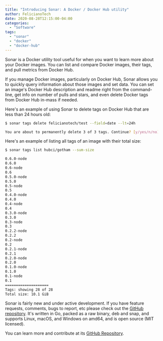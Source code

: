 ```yaml
---
title: "Introducing Sonar: A Docker / Docker Hub utility"
author: FelicianoTech
date: 2020-08-28T12:15:00-04:00
categories:
  - "Software"
tags:
  - "sonar"
  - "docker"
  - "docker-hub"
---
```


Sonar is a Docker utility tool useful for when you want to learn more about your Docker images.
You can list and compare Docker images, their tags, and pull metrics from Docker Hub.

<!--more-->

If you manage Docker images, particularly on Docker Hub, Sonar allows you to quickly query information about those images and set data.
You can set an image's Docker Hub description and readme right from the command-line, get info on number of pulls and stars, and even delete Docker tags from Docker Hub in-mass if needed.

Here's an example of using Sonar to delete tags on Docker Hub that are less than 24 hours old:

```bash
$ sonar tags delete felicianotech/test --field=date --lt=24h

You are about to permanently delete 3 of 3 tags. Continue? [y/yes/n/no]
```

Here's an example of listing all tags of an image with their total size:

```bash
$ sonar tags list hubci/gotham --sum-size

0.6.0-node
0.6.0
0.6-node
0.6
0.5.0-node
0.5.0
0.5-node
0.5
0.4.0-node
0.4.0
0.4-node
0.4
0.3.0-node
0.3.0
0.3-node
0.3
0.2.2-node
0.2.2
0.2-node
0.2
0.2.1-node
0.2.1
0.2.0-node
0.2.0
0.1.0-node
0.1.0
0.1-node
0.1
====================
Tags: showing 28 of 28
Total size: 10.1 GiB
```

Sonar is fairly new and under active development.
If you have feature requests, comments, bugs to report, etc please check out the [GitHub repository][gh-repo].
It's written in Go, packed as a raw binary, deb and snap, and supports Linux, macOS, and Windows on amd64, and is open source (MIT licensed).

You can learn more and contribute at its [GitHub Repository][gh-repo].



[gh-repo]: https://github.com/felicianotech/sonar

